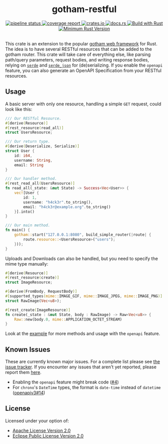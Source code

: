 <div align="center">
	<h1>gotham-restful</h1>
</div>
<div align="center">
	<a href="https://gitlab.com/msrd0/gotham-restful/-/commits/master">
		<img alt="pipeline status" src="https://gitlab.com/msrd0/gotham-restful/badges/master/pipeline.svg"/>
	</a>
	<a href="https://gitlab.com/msrd0/gotham-restful/-/commits/master">
		<img alt="coverage report" src="https://gitlab.com/msrd0/gotham-restful/badges/master/coverage.svg"/>
	</a>
	<a href="https://crates.io/crates/gotham_restful">
        <img alt="crates.io" src="https://img.shields.io/crates/v/gotham_restful.svg"/>
    </a>
	<a href="https://docs.rs/crate/gotham_restful">
        <img alt="docs.rs" src="https://docs.rs/gotham_restful/badge.svg"/>
    </a>
	<a href="https://www.rust-lang.org/en-US/">
        <img alt="Build with Rust" src="https://img.shields.io/badge/Made%20with-Rust-orange.svg"/>
    </a>
    <a href="https://blog.rust-lang.org/2019/12/19/Rust-1.40.0.html">
        <img alt="Minimum Rust Version" src="https://img.shields.io/badge/rustc-1.40+-yellow.svg"/>
    </a>
</div>
<br/>

This crate is an extension to the popular [gotham web framework][gotham] for Rust. The idea is to
have several RESTful resources that can be added to the gotham router. This crate will take care
of everything else, like parsing path/query parameters, request bodies, and writing response
bodies, relying on [`serde`][serde] and [`serde_json`][serde_json] for (de)serializing. If you
enable the `openapi` feature, you can also generate an OpenAPI Specification from your RESTful
resources.

## Usage

A basic server with only one resource, handling a simple `GET` request, could look like this:

```rust
/// Our RESTful Resource.
#[derive(Resource)]
#[rest_resource(read_all)]
struct UsersResource;

/// Our return type.
#[derive(Deserialize, Serialize)]
struct User {
	id: i64,
	username: String,
	email: String
}

/// Our handler method.
#[rest_read_all(UsersResource)]
fn read_all(_state: &mut State) -> Success<Vec<User>> {
	vec![User {
		id: 1,
		username: "h4ck3r".to_string(),
		email: "h4ck3r@example.org".to_string()
	}].into()
}

/// Our main method.
fn main() {
	gotham::start("127.0.0.1:8080", build_simple_router(|route| {
		route.resource::<UsersResource>("users");
	}));
}
```

Uploads and Downloads can also be handled, but you need to specify the mime type manually:

```rust
#[derive(Resource)]
#[rest_resource(create)]
struct ImageResource;

#[derive(FromBody, RequestBody)]
#[supported_types(mime::IMAGE_GIF, mime::IMAGE_JPEG, mime::IMAGE_PNG)]
struct RawImage(Vec<u8>);

#[rest_create(ImageResource)]
fn create(_state : &mut State, body : RawImage) -> Raw<Vec<u8>> {
	Raw::new(body.0, mime::APPLICATION_OCTET_STREAM)
}
```

Look at the [example] for more methods and usage with the `openapi` feature.

## Known Issues

These are currently known major issues. For a complete list please see
[the issue tracker](https://gitlab.com/msrd0/gotham-restful/issues).
If you encounter any issues that aren't yet reported, please report them
[here](https://gitlab.com/msrd0/gotham-restful/issues/new).

 - Enabling the `openapi` feature might break code ([#4](https://gitlab.com/msrd0/gotham-restful/issues/4))
 - For `chrono`'s `DateTime` types, the format is `date-time` instead of `datetime` ([openapiv3#14](https://github.com/glademiller/openapiv3/pull/14))

## License

Licensed under your option of:
 - [Apache License Version 2.0](https://gitlab.com/msrd0/gotham-restful/blob/master/LICENSE-Apache)
 - [Eclipse Public License Version 2.0](https://gitlab.com/msrd0/gotham-restful/blob/master/LICENSE-EPL)


[example]: https://gitlab.com/msrd0/gotham-restful/tree/master/example
[gotham]: https://gotham.rs/
[serde]: https://github.com/serde-rs/serde#serde-----
[serde_json]: https://github.com/serde-rs/json#serde-json----
